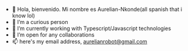 - 👋 Hola, bienvenido. Mi nombre es Aurelian-Nkonde(all spanish that i know lol)
- 👀 I’m a curious person
- 🌱 I’m currently working with Typescript/Javascript technologies
- 💞️ I’m open for any collaborations
- 📫 here's my email address, aurelianrobot@gmail.com

<!---
Aurelian-Nkonde/Aurelian-Nkonde is a ✨ special ✨ repository because its `README.md` (this file) appears on your GitHub profile.
You can click the Preview link to take a look at your changes.
--->
